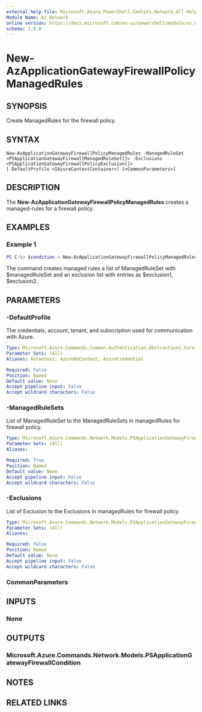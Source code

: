 ```yaml
---
external help file: Microsoft.Azure.PowerShell.Cmdlets.Network.dll-Help.xml
Module Name: Az.Network
online version: https://docs.microsoft.com/en-us/powershell/module/az.network/new-azapplicationgatewayfirewallcondition
schema: 2.0.0
---
```


# New-AzApplicationGatewayFirewallPolicyManagedRules

## SYNOPSIS
Create ManagedRules for the firewall policy.

## SYNTAX

```
New-AzApplicationGatewayFirewallPolicyManagedRules -ManagedRuleSet <PSApplicationGatewayFirewallManagedRuleSet[]> -Exclusions <PSApplicationGatewayFirewallPolicyExclusion[]>
[-DefaultProfile <IAzureContextContainer>] [<CommonParameters>]
```

## DESCRIPTION
The **New-AzApplicationGatewayFirewallPolicyManagedRules** creates a managed-rules for a firewall policy.

## EXAMPLES

### Example 1
```powershell
PS C:\> $condition = New-AzApplicationGatewayFirewallPolicyManagedRules -ManagedRuleSets $managedRuleSet -Exclusions $exclusion1,$exclusion2
```

The command creates managed rules a list of ManagedRuleSet with $managedRuleSet and an exclusion list with entries as $exclusion1, $exclusion2.

## PARAMETERS

### -DefaultProfile
The credentials, account, tenant, and subscription used for communication with Azure.

```yaml
Type: Microsoft.Azure.Commands.Common.Authentication.Abstractions.Core.IAzureContextContainer
Parameter Sets: (All)
Aliases: AzContext, AzureRmContext, AzureCredential

Required: False
Position: Named
Default value: None
Accept pipeline input: False
Accept wildcard characters: False
```

### -ManagedRuleSets
List of ManagedRuleSet to the ManagedRuleSets in managedRules for firewall policy.

```yaml
Type: Microsoft.Azure.Commands.Network.Models.PSApplicationGatewayFirewallManagedRuleSet[]
Parameter Sets: (All)
Aliases:

Required: True
Position: Named
Default value: None
Accept pipeline input: False
Accept wildcard characters: False
```

### -Exclusions
List of Exclusion to the Exclusions in managedRules for firewall policy.

```yaml
Type: Microsoft.Azure.Commands.Network.Models.PSApplicationGatewayFirewallExclusion[]
Parameter Sets: (All)
Aliases:

Required: False
Position: Named
Default value: None
Accept pipeline input: False
Accept wildcard characters: False
```

### CommonParameters

## INPUTS

### None

## OUTPUTS

### Microsoft.Azure.Commands.Network.Models.PSApplicationGatewayFirewallCondition

## NOTES

## RELATED LINKS

